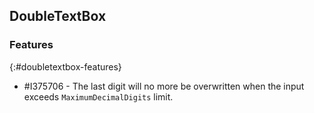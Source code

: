 ## DoubleTextBox

### Features
{:#doubletextbox-features}

* \#I375706 - The last digit will no more be overwritten when the input exceeds `MaximumDecimalDigits` limit.